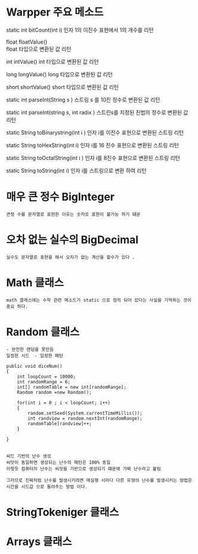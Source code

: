 
# Warpper 주요 메소드 

static int bitCount(int i)
	인자 1의 이진수 표현에서 1의 개수를 리턴

float floatValue()	
	float 타입으로 변환된 값 리턴

int intValue()
	int 타입으로 변환된 값 리턴

long longValue()
	long 타입으로 변환된 값 리턴 

short shortValue()
	short 타입으로 변환된 값 리턴

static int parseInt(String s )
	스트링 s 를 10진 정수로 변환된  값 리턴 

static int parseInt(string s, int radix )
	스트린s를 지정된 진법의 정수로 변환된 값 리턴

static String toBinarystring(int i )
	인자 i를 이진수 표현으로 변환된 스트링 리턴

static String toHexString(int i)
	인자 i를  16 진수 표현으로 변환된 스트링 리턴

static String toOctalString(int i )
	인자 i를 8진수 표현으로 변환된 스트링 리턴

static String toString(int i)
	인자 i를 스트링으로 변환 하여 리턴 





# 매우 큰 정수  BigInteger
	큰정 수를 문자열로 표현한 이유는 숫자로 표현이 불가능 하기 떄문



# 오차 없는 실수의 BigDecimal
	실수도 문자열로 표현을 해서 오차가 없는 계산을 할수가 있다 . 


# Math 클래스
	math 클래스에는 수학 관련 메소드가 static 으로 정의 되어 있다는 사실을 기억하는 것이 중요 하다.




# Random 클래스
    - 완전한 랜덤을 못만듬 
    일정한 시드  - 일정한 패턴  

	public void diceNum()
	{
		int loopCount = 10000;
		int randomRange = 6;
		int[] randomTable = new int[randomRange];
		Random random =new Random();
		
		for(int i = 0 ; i < loopCount; i++)
		{
			random.setSeed(System.currentTimeMillis());
			int randview = random.nextInt(randomRange);
			randomTable[randview]++;
		}
		
	}


	씨드 기반의 난수 생성 
	씨앗이 동일하면 생성되는 난수의 패턴은 100% 동일
	이렇듯 컴퓨터의 난수는 씨앗을 기반으로 생성되기 떄문에 가짜 난수라고 불림

	그러므로 진짜처럼 난수를 발생시키려면 매실행 시마다 다른 유형의 난수를 발생시키는 방법은
	시간을 시드값 으로 돌려주는 방법 이다.

# StringTokeniger 클래스



# Arrays 클래스 






